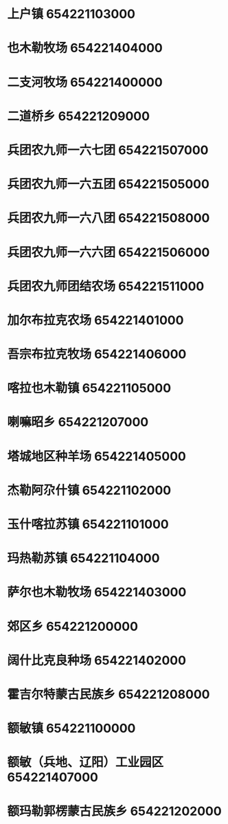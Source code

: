 # 上户镇 654221103000
# 也木勒牧场 654221404000
# 二支河牧场 654221400000
# 二道桥乡 654221209000
# 兵团农九师一六七团 654221507000
# 兵团农九师一六五团 654221505000
# 兵团农九师一六八团 654221508000
# 兵团农九师一六六团 654221506000
# 兵团农九师团结农场 654221511000
# 加尔布拉克农场 654221401000
# 吾宗布拉克牧场 654221406000
# 喀拉也木勒镇 654221105000
# 喇嘛昭乡 654221207000
# 塔城地区种羊场 654221405000
# 杰勒阿尕什镇 654221102000
# 玉什喀拉苏镇 654221101000
# 玛热勒苏镇 654221104000
# 萨尔也木勒牧场 654221403000
# 郊区乡 654221200000
# 阔什比克良种场 654221402000
# 霍吉尔特蒙古民族乡 654221208000
# 额敏镇 654221100000
# 额敏（兵地、辽阳）工业园区 654221407000
# 额玛勒郭楞蒙古民族乡 654221202000
